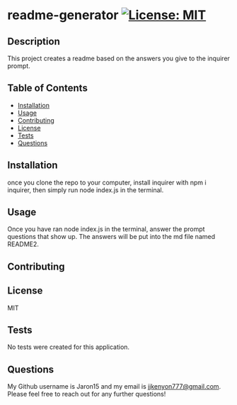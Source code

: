 # readme-generator [![License: MIT](https://img.shields.io/badge/License-MIT-yellow.svg)](https://opensource.org/licenses/MIT)
## Description
This project creates a readme based on the answers you give to the inquirer prompt.

## Table of Contents 
* [Installation](#installation)
* [Usage](#usage)
* [Contributing](#Contributing)
* [License](#License)
* [Tests](#Tests)
* [Questions](#Questions)

## Installation
once you clone the repo to your computer, install inquirer with npm i inquirer, then simply run node index.js in the terminal.

## Usage 
Once you have ran node index.js in the terminal, answer the prompt questions that show up. The answers will be put into the md file named README2.

## Contributing


## License
MIT

## Tests
No tests were created for this application. 

## Questions
My Github username is Jaron15 and my email is jjkenyon777@gmail.com. Please feel free to reach out for any further questions!
